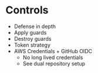 # Controls

- Defense in depth
- Apply guards
- Destroy guards
- Token strategy
- AWS Credentials + GitHub OIDC
    - No long lived credentials
    - See dual repository setup
